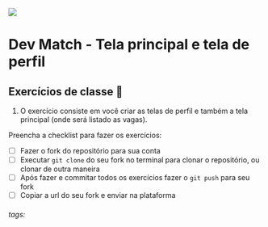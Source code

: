 ![](https://i.imgur.com/xG74tOh.png)

# Dev Match - Tela principal e tela de perfil

## Exercícios de classe 🏫

1. O exercício consiste em você criar as telas de perfil e também a tela principal (onde será listado as vagas).


Preencha a checklist para fazer os exercícios:

-   [ ] Fazer o fork do repositório para sua conta
-   [ ] Executar `git clone` do seu fork no terminal para clonar o repositório, ou clonar de outra maneira
-   [ ] Após fazer e commitar todos os exercícios fazer o `git push` para seu fork
-   [ ] Copiar a url do seu fork e enviar na plataforma

###### tags: 
